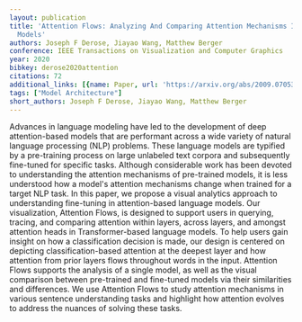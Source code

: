 ```yaml
---
layout: publication
title: 'Attention Flows: Analyzing And Comparing Attention Mechanisms In Language
  Models'
authors: Joseph F Derose, Jiayao Wang, Matthew Berger
conference: IEEE Transactions on Visualization and Computer Graphics
year: 2020
bibkey: derose2020attention
citations: 72
additional_links: [{name: Paper, url: 'https://arxiv.org/abs/2009.07053'}]
tags: ["Model Architecture"]
short_authors: Joseph F Derose, Jiayao Wang, Matthew Berger
---
```

Advances in language modeling have led to the development of deep
attention-based models that are performant across a wide variety of natural
language processing (NLP) problems. These language models are typified by a
pre-training process on large unlabeled text corpora and subsequently
fine-tuned for specific tasks. Although considerable work has been devoted to
understanding the attention mechanisms of pre-trained models, it is less
understood how a model's attention mechanisms change when trained for a target
NLP task. In this paper, we propose a visual analytics approach to
understanding fine-tuning in attention-based language models. Our
visualization, Attention Flows, is designed to support users in querying,
tracing, and comparing attention within layers, across layers, and amongst
attention heads in Transformer-based language models. To help users gain
insight on how a classification decision is made, our design is centered on
depicting classification-based attention at the deepest layer and how attention
from prior layers flows throughout words in the input. Attention Flows supports
the analysis of a single model, as well as the visual comparison between
pre-trained and fine-tuned models via their similarities and differences. We
use Attention Flows to study attention mechanisms in various sentence
understanding tasks and highlight how attention evolves to address the nuances
of solving these tasks.
